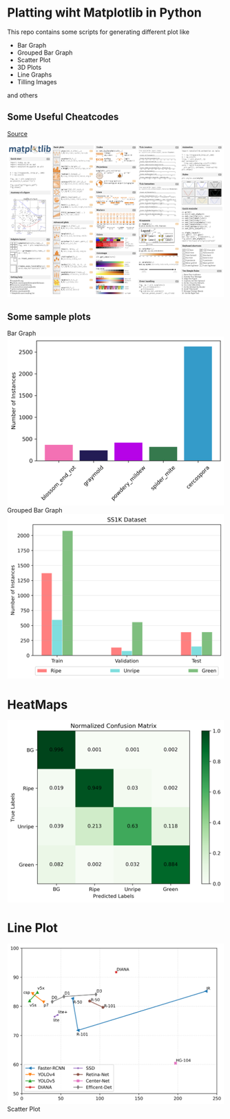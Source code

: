 # Platting wiht Matplotlib in Python

This repo contains some scripts for generating different plot like 

* Bar Graph
* Grouped Bar Graph
* Scatter Plot
* 3D Plots
* Line Graphs
* Tilling Images

and others

## Some Useful Cheatcodes
[Source](https://github.com/matplotlib/matplotlib)

![alt text](https://github.com/Mr-TalhaIlyas/Matplotlib-Plotting-with-Python/blob/master/screens/cheatsheets-1.png)

## Some sample plots

Bar Graph
![alt text](https://github.com/Mr-TalhaIlyas/Matplotlib-Plotting-with-Python/blob/master/screens/img.png)
Grouped Bar Graph
![alt text](https://github.com/Mr-TalhaIlyas/Matplotlib-Plotting-with-Python/blob/master/screens/img2.png)
# HeatMaps
![alt text](https://github.com/Mr-TalhaIlyas/Matplotlib-Plotting-with-Python/blob/master/screens/Figure%209.png)
# Line Plot
![alt text](https://github.com/Mr-TalhaIlyas/Matplotlib-Plotting-with-Python/blob/master/screens/line.png)
Scatter Plot
